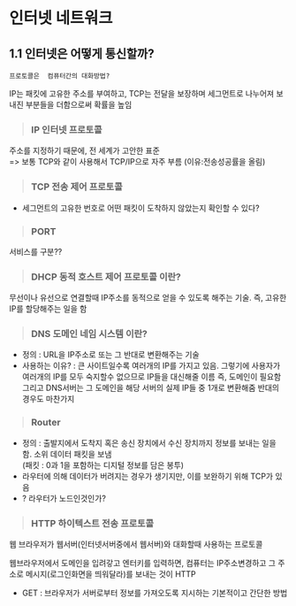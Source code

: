 인터넷 네트워크
===

1.1 인터넷은 어떻게 통신할까?
----
    프로토콜은  컴퓨터간의 대화방법?

IP는 패킷에 고유한 주소를 부여하고, TCP는 전달을 보장하며 세그먼트로 나누어져 보내진 부분들을 더함으로써 확률을 높임

> ### IP 인터넷 프로토콜
주소를 지정하기 때문에, 전 세계가 고안한 표준  
=> 보통 TCP와 같이 사용해서 TCP/IP으로 자주 부름 (이유:전송성공률을 올림)

> ### TCP 전송 제어 프로토콜
- 세그먼트의 고유한 번호로 어떤 패킷이 도착하지 않았는지 확인할 수 있다?

> ### PORT
서비스를 구분??

> ### DHCP 동적 호스트 제어 프로토콜 이란?
무선이나 유선으로 연결할때 IP주소를 동적으로 얻을 수 있도록 해주는 기술. 즉, 고유한 IP를 할당해주는 일을 함

> ### DNS 도메인 네임 시스템 이란?
- 정의 : URL을 IP주소로 또는 그 반대로 변환해주는 기술
- 사용하는 이유? : 큰 사이트일수록 여러개의 IP를 가지고 있음. 그렇기에 사용자가 여러개의 IP를 모두 숙지할수 없으므로 IP들을 대신해줄 이름 즉, 도메인이 필요함 그리고 DNS서버는 그 도메인을 해당 서버의 실제 IP들 중 1개로 변환해줌 반대의 경우도 마찬가지

> ### Router
- 정의 : 출발지에서 도착지 혹은 송신 장치에서 수신 장치까지 정보를 보내는 일을 함. 소위 데이터 패킷을 보냄  
(패킷 : 0과 1을 포함하는 디지털 정보를 담은 봉투)
- 라우터에 의해 데이터가 버려지는 경우가 생기지만, 이를 보완하기 위해 TCP가 있음
- ? 라우터가 노드인것인가?

> ### HTTP 하이텍스트 전송 프로토콜
웹 브라우저가 웹서버(인터넷서버중에서 웹서버)와 대화할때 사용하는 프로토콜  

웹브라우저에서 도메인을 입려갛고 엔터키를 입력하면, 컴퓨터는 IP주소변경하고 그 주소로 메시지(로그인화면을 띄워달라)를 보내는 것이 HTTP

- GET : 브라우저가 서버로부터 정보를 가져오도록 지시하는 기본적이고 간단한 방법
